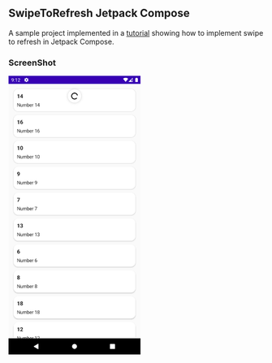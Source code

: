 ## SwipeToRefresh Jetpack Compose
A sample project implemented in a [tutorial](https://youtu.be/6x-rjFVFLBg) showing how to implement swipe to refresh in Jetpack Compose.

### ScreenShot
<img src="screenshots/swipe.png" width="260">
